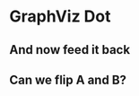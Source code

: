 # GraphViz Dot



<script>
  var source = `digraph D {
  A[label="A"]
  B[label="B"]
  C[label="C"]
  
  A -> C;
  B -> C;
}
`;

(async () => {
  var graphviz =  await (<graphviz-dot></graphviz-dot>)
  graphviz.setDotData(source)
  
  var style = document.createElement("style")
  style.textContent = `
    #source, #transformed {
      white-space: pre;
    }
  `
  
  var transformed =  Viz(source, {
    engine: "dot",
    format: "dot",
    totalMemory: 32 * 1024 * 1024 
  })
  
  return <div>
      {style}
      <div id="source">{source}</div>
      <div id="transformed">{transformed}</div>
      {graphviz}
    </div>
})()
</script>

## And now feed it back


<script>
  var source = `digraph D {
	graph [bb="0,0,126,108"];
	node [label="\N"];
	A	 [height=0.5,
		label=A,
		pos="27,90",
		width=0.75];
	C	 [height=0.5,
		label=C,
		pos="63,18",
		width=0.75];
	A -> C	 [pos="e,54.366,35.269 35.715,72.571 39.96,64.081 45.154,53.693 49.866,44.267"];
	B	 [height=0.5,
		label=B,
		pos="99,90",
		width=0.75];
	B -> C	 [pos="e,71.634,35.269 90.285,72.571 86.04,64.081 80.846,53.693 76.134,44.267"];
}`;

(async () => {
  var graphviz =  await (<graphviz-dot></graphviz-dot>)
  graphviz.setDotData(source)
  
  var style = document.createElement("style")
  style.textContent = `
    #source, #transformed {
      white-space: pre;
    }
  `
  
  
  return <div>
      {style}
      <div id="source">{source}</div>
      {graphviz}
    </div>
})()
</script>


## Can we flip A and B?


<script>
  var source = `digraph D {
	graph [bb="0,0,126,108"];
	node [label="\N"];
	A	 [height=0.5,
		label=Ax,
		pos="99,90",
		width=0.75];
	C	 [height=0.5,
		label=C,
		pos="63,18",
		width=0.75];
	A -> C	 [];
	B	 [height=0.5,
		label=Bx,
		pos="27,90",
		width=0.75];
	B -> C	 [];
}`;

(async () => {
  var graphviz =  await (<graphviz-dot></graphviz-dot>)
  graphviz.setDotData(source)
  
  var style = document.createElement("style")
  style.textContent = `
    #source {
      white-space: pre;
    }
  `
  
  
  return <div>
      {style}
      <div id="source">{source}</div>
      {graphviz}
    </div>
})()
</script>




